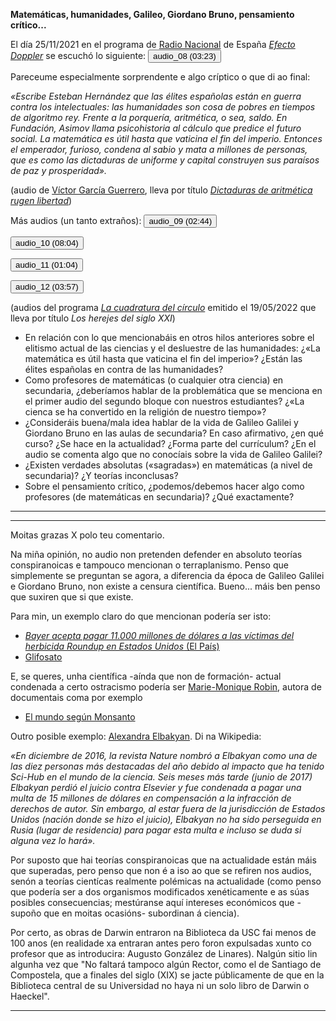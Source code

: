 __Matemáticas, humanidades, Galileo, Giordano Bruno, pensamiento crítico...__

El día 25/11/2021 en el programa de [Radio Nacional](https://www.rtve.es/radio/) de España [_Efecto Doppler_](https://www.rtve.es/play/audios/efecto-doppler/) se escuchó lo siguiente:
<audio id="ID008" source src="audio_03_dictaduras_aritmetica.mp3"></audio><button onclick="playAudio('ID008')" type="button">audio_08 (03:23)</button>
<script>
function playAudio(audio_element) {
	var x = document.getElementById(audio_element);
	x.play();
}
</script>
 
Pareceume especialmente sorprendente e algo críptico o que di ao final:

_«Escribe Esteban Hernández que las élites españolas están en guerra contra los intelectuales: las humanidades son cosa de pobres en tiempos de algoritmo rey. Frente a la porquería, aritmética, o sea, saldo. En Fundación, Asimov llama psicohistoria al cálculo que predice el futuro social. La matemática es útil hasta que vaticina el fin del imperio. Entonces el emperador, furioso, condena al sabio y mata a millones de personas, que es como las dictaduras de uniforme y capital construyen sus paraísos de paz y prosperidad»._

(audio de [Víctor García Guerrero](https://twitter.com/VictorGGuerrero?ref_src=twsrc%5Egoogle%7Ctwcamp%5Eserp%7Ctwgr%5Eauthor), lleva por título [_Dictaduras de aritmética rugen libertad_](https://www.ivoox.com/dictaduras-aritmetica-rugen-libertad-audios-mp3_rf_78824089_1.html))

Más audios (un tanto extraños):
<audio id="ID009" source src="audio_intro.mp3"></audio><button onclick="playAudio('ID009')" type="button">audio_09 (02:44)</button>
<script>
function playAudio(audio_element) {
	var x = document.getElementById(audio_element);
	x.play();
}
</script>

<audio id="ID010" source src="audio_galileo_bruno.mp3"></audio><button onclick="playAudio('ID010')" type="button">audio_10 (08:04)</button>
<script>
function playAudio(audio_element) {
	var x = document.getElementById(audio_element);
	x.play();
}
</script>

<audio id="ID011" source src="audio_ciencia_mal.mp3"></audio><button onclick="playAudio('ID011')" type="button">audio_11 (01:04)</button>
<script>
function playAudio(audio_element) {
	var x = document.getElementById(audio_element);
	x.play();
}
</script>

<audio id="ID012" source src="audio_pensamiento_critico.mp3"></audio><button onclick="playAudio('ID012')" type="button">audio_12 (03:57)</button>
<script>
function playAudio(audio_element) {
	var x = document.getElementById(audio_element);
	x.play();
}
</script>
 
(audios del programa [_La cuadratura del círculo_](https://www.rtve.es/play/audios/la-cuadratura-del-circulo/) emitido el 19/05/2022 que lleva por título _Los herejes del siglo XXI_)

- En relación con lo que mencionabáis en otros hilos anteriores sobre el elitismo actual de las ciencias y el desluestre de las humanidades:  ¿«La matemática es útil hasta que vaticina el fin del imperio»? ¿Están las élites españolas en contra de las humanidades?
- Como profesores de matemáticas (o cualquier otra ciencia) en secundaria, ¿deberíamos hablar de la problemática que se menciona en el primer audio del segundo bloque con nuestros estudiantes? ¿«La cienca se ha convertido en la religión de nuestro tiempo»?
- ¿Consideráis buena/mala idea hablar de la vida de Galileo Galilei y Giordano Bruno en las aulas de secundaria? En caso afirmativo, ¿en qué curso? ¿Se hace en la actualidad? ¿Forma parte del currículum? ¿En el audio se comenta algo que no conocíais sobre la vida de Galileo Galilei?
- ¿Existen verdades absolutas («sagradas») en matemáticas (a nivel de secundaria)? ¿Y teorías inconclusas?
- Sobre el pensamiento crítico, ¿podemos/debemos hacer algo como profesores (de matemáticas en secundaria)? ¿Qué exactamente?

<hr>
<hr>

Moitas grazas X polo teu comentario.

Na miña opinión, no audio non pretenden defender en absoluto teorías conspiranoicas e tampouco mencionan o terraplanismo. Penso que simplemente se preguntan se agora, a diferencia da época de Galileo Galilei e Giordano Bruno, non existe a censura científica. Bueno... máis ben penso que suxiren que si que existe.

Para min, un exemplo claro do que mencionan podería ser isto:
- [_Bayer acepta pagar 11.000 millones de dólares a las víctimas del herbicida Roundup en Estados Unidos_ (El País)](https://elpais.com/sociedad/2020-06-24/bayer-acepta-pagar-11000-millones-de-dolares-a-las-victimas-del-herbicida-roundup.html)
- [Glifosato](https://es.wikipedia.org/wiki/Glifosato)

E, se queres, unha científica -aínda que non de formación- actual condenada a certo ostracismo podería ser [Marie-Monique Robin](https://es.wikipedia.org/wiki/Marie-Monique_Robin), autora de documentais coma por exemplo
- [El mundo según Monsanto](https://es.wikipedia.org/wiki/El_mundo_seg%C3%BAn_Monsanto)

Outro posible exemplo: [Alexandra Elbakyan](https://es.wikipedia.org/wiki/Alexandra_Elbakyan). Di na Wikipedia:

_«En diciembre de 2016, la revista Nature nombró a Elbakyan como una de las diez personas más destacadas del año debido al impacto que ha tenido Sci-Hub en el mundo de la ciencia.
Seis meses más tarde (junio de 2017) Elbakyan perdió el juicio contra Elsevier y fue condenada a pagar una multa de 15 millones de dólares en compensación a la infracción de derechos de autor. Sin embargo, al estar fuera de la jurisdicción de Estados Unidos (nación donde se hizo el juicio), Elbakyan no ha sido perseguida en Rusia (lugar de residencia) para pagar esta multa e incluso se duda si alguna vez lo hará»._

Por suposto que hai teorías conspiranoicas que na actualidade están máis que superadas, pero penso que non é a iso ao que se refiren nos audios, senón a teorías cientícas realmente polémicas na actualidade (como penso que podería ser a dos organismos modificados xenéticamente e as súas posibles consecuencias; mestúranse aquí intereses económicos que -supoño que en moitas ocasións- subordinan á ciencia).

Por certo, as obras de Darwin entraron na Biblioteca da USC fai menos de 100 anos (en realidade xa entraran antes pero foron expulsadas xunto co profesor que as introducira: Augusto González de Linares). Nalgún sitio lin algunha vez que "No faltará tampoco algún Rector, como el de Santiago de Compostela, que a finales del siglo (XIX) se jacte públicamente de que en la Biblioteca central de su Universidad no haya ni un solo libro de Darwin o Haeckel".

<hr>

